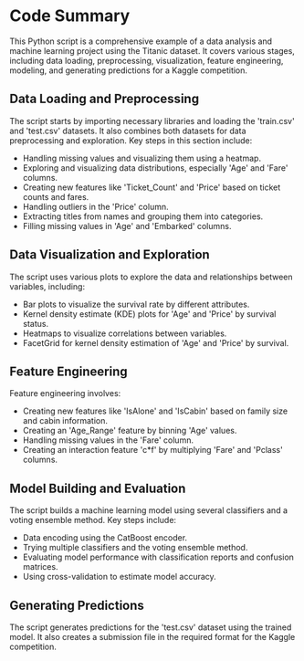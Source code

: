 # Code Summary

This Python script is a comprehensive example of a data analysis and machine learning project using the Titanic dataset. It covers various stages, including data loading, preprocessing, visualization, feature engineering, modeling, and generating predictions for a Kaggle competition.

## Data Loading and Preprocessing

The script starts by importing necessary libraries and loading the 'train.csv' and 'test.csv' datasets. It also combines both datasets for data preprocessing and exploration. Key steps in this section include:
- Handling missing values and visualizing them using a heatmap.
- Exploring and visualizing data distributions, especially 'Age' and 'Fare' columns.
- Creating new features like 'Ticket_Count' and 'Price' based on ticket counts and fares.
- Handling outliers in the 'Price' column.
- Extracting titles from names and grouping them into categories.
- Filling missing values in 'Age' and 'Embarked' columns.

## Data Visualization and Exploration

The script uses various plots to explore the data and relationships between variables, including:
- Bar plots to visualize the survival rate by different attributes.
- Kernel density estimate (KDE) plots for 'Age' and 'Price' by survival status.
- Heatmaps to visualize correlations between variables.
- FacetGrid for kernel density estimation of 'Age' and 'Price' by survival.

## Feature Engineering

Feature engineering involves:
- Creating new features like 'IsAlone' and 'IsCabin' based on family size and cabin information.
- Creating an 'Age_Range' feature by binning 'Age' values.
- Handling missing values in the 'Fare' column.
- Creating an interaction feature 'c*f' by multiplying 'Fare' and 'Pclass' columns.

## Model Building and Evaluation

The script builds a machine learning model using several classifiers and a voting ensemble method. Key steps include:
- Data encoding using the CatBoost encoder.
- Trying multiple classifiers and the voting ensemble method.
- Evaluating model performance with classification reports and confusion matrices.
- Using cross-validation to estimate model accuracy.

## Generating Predictions

The script generates predictions for the 'test.csv' dataset using the trained model. It also creates a submission file in the required format for the Kaggle competition.


